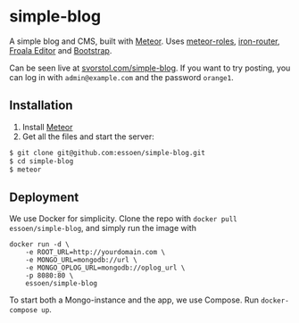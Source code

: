 # simple-blog
A simple blog and CMS, built with [Meteor](http://meteor.com). Uses [meteor-roles](https://github.com/alanning/meteor-roles
), [iron-router](https://github.com/iron-meteor/iron-router), [Froala Editor](https://github.com/froala/froala-reactive) and [Bootstrap](http://getbootstrap.com).

Can be seen live at [svorstol.com/simple-blog](http://svorstol.com/simple-blog). If you want to try posting, you can log in with `admin@example.com` and the password `orange1`.

## Installation
1. Install [Meteor](https://www.meteor.com/) 
2. Get all the files and start the server:
```bash
$ git clone git@github.com:essoen/simple-blog.git
$ cd simple-blog
$ meteor
```

## Deployment 
We use Docker for simplicity. Clone the repo with `docker pull essoen/simple-blog`, and simply run the image with 

    docker run -d \
        -e ROOT_URL=http://yourdomain.com \
        -e MONGO_URL=mongodb://url \
        -e MONGO_OPLOG_URL=mongodb://oplog_url \
        -p 8080:80 \
        essoen/simple-blog

To start both a Mongo-instance and the app, we use Compose. Run `docker-compose up`.
